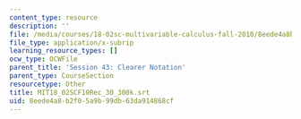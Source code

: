 ```yaml
---
content_type: resource
description: ''
file: /media/courses/18-02sc-multivariable-calculus-fall-2010/8eede4a8b2f05a9b99db63da914868cf_MIT18_02SCF10Rec_30_300k.vtt
file_type: application/x-subrip
learning_resource_types: []
ocw_type: OCWFile
parent_title: 'Session 43: Clearer Notation'
parent_type: CourseSection
resourcetype: Other
title: MIT18_02SCF10Rec_30_300k.srt
uid: 8eede4a8-b2f0-5a9b-99db-63da914868cf
---
```

